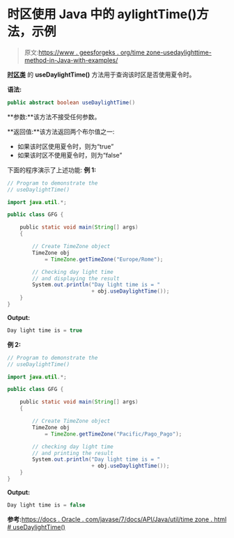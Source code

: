 # 时区使用 Java 中的 aylightTime()方法，示例

> 原文:[https://www . geesforgeks . org/time zone-usedaylighttime-method-in-Java-with-examples/](https://www.geeksforgeeks.org/timezone-usedaylighttime-method-in-java-with-examples/)

**[时区类](https://www.geeksforgeeks.org/java-util-timezone-class-set-1/)** 的 **useDaylightTime()** 方法用于查询该时区是否使用夏令时。

**语法:**

```java
public abstract boolean useDaylightTime()
```

**参数:**该方法不接受任何参数。

**返回值:**该方法返回两个布尔值之一:

*   如果该时区使用夏令时，则为“true”
*   如果该时区不使用夏令时，则为“false”

下面的程序演示了上述功能:
**例 1:**

```java
// Program to demonstrate the
// useDaylightTime()

import java.util.*;

public class GFG {

    public static void main(String[] args)
    {

        // Create TimeZone object
        TimeZone obj
            = TimeZone.getTimeZone("Europe/Rome");

        // Checking day light time
        // and displaying the result
        System.out.println("Day light time is = "
                           + obj.useDaylightTime());
    }
}
```

**Output:**

```java
Day light time is = true

```

**例 2:**

```java
// Program to demonstrate the
// useDaylightTime()

import java.util.*;

public class GFG {

    public static void main(String[] args)
    {

        // Create TimeZone object
        TimeZone obj
            = TimeZone.getTimeZone("Pacific/Pago_Pago");

        // checking day light time
        // and printing the result
        System.out.println("Day light time is = "
                           + obj.useDaylightTime());
    }
}
```

**Output:**

```java
Day light time is = false

```

**参考:**[https://docs . Oracle . com/javase/7/docs/API/Java/util/time zone . html # useDaylightTime()](https://docs.oracle.com/javase/7/docs/api/java/util/TimeZone.html#useDaylightTime())